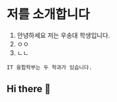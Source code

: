 # 저를 소개합니다
  1. 안녕하세요 저는 우송대 학생입니다.
  2. ㅇㅇ
  3. ㄴㄴ
  
    IT 융합학부는 두 학과가 있습니다.
## Hi there 👋

<!--
**Woo7574/Woo7574** is a ✨ _special_ ✨ repository because its `README.md` (this file) appears on your GitHub profile.

Here are some ideas to get you started:

- 🔭 I’m currently working on ...
- 🌱 I’m currently learning ...
- 👯 I’m looking to collaborate on ...
- 🤔 I’m looking for help with ...
- 💬 Ask me about ...
- 📫 How to reach me: ...
- 😄 Pronouns: ...
- ⚡ Fun fact: ...
-->
